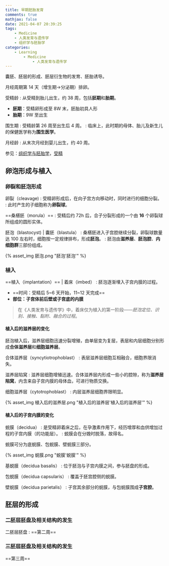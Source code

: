 ```yaml
---
title: 早期胚胎发育
comments: true
mathjax: false
date: 2021-04-07 20:39:25
tags:
    - Medicine
    - 人类发育与遗传学
    - 组织学与胚胎学
categories:
    - Learning
        - Medicine
            - 人类发育与遗传学
---
```


囊胚、胚层的形成、胚层衍生物的发育、胚胎诱导。

月经周期第 14 天（增生期→分泌期）排卵。

受精龄
: 从受精到胎儿出生，约 38 周，包括**胚期**和**胎期**。

- **胚期**：受精卵形成至 8W 末，胚胎初具人形
- **胎期**：9W 至出生

围生期
: 受精龄第 26 周至出生后 4 周。
: 临床上，此时期的母体、胎儿及新生儿的保健医学称为**围生医学**。

月经龄
: 从末次月经到婴儿出生，约 40 周。

参见：<a href="{% post_path 组织学与胚胎学 %}">组织学与胚胎学</a>，<a href="{% post_path 配子的发生与受精 %}#受精">受精</a>

<!-- more -->

## 卵泡形成与植入

### 卵裂和胚泡形成

卵裂（cleavage)
: 受精卵形成后，在向子宫方向移动时，同时进行的细胞分裂。
: 此时产生的子细胞称为**卵裂球**。

==桑椹胚（morula）==
: 受精后约 72h 后，合子分裂形成的一个由 **16** 个卵裂球所组成的圆形实体。

胚泡（blastocyst) | 囊胚（blastula）
: 桑椹胚进入子宫腔继续分裂，卵裂球数量达 100 左右时，细胞按一定规律排布，形成**胚泡**。
: 胚泡由**滋养层**、**胚泡腔**、**内细胞群**三部份组成。

{% asset_img 胚泡.png "胚泡'胚泡'" %}

### 植入

==植入（implantation）== | 着床（imbed）
: 胚泡逐渐埋入子宫内膜的过程。

- ==时间：受精后 5~6 天开始，11~12 天完成==
- **部位：子宫体前后壁或子宫底的内膜**

> 在《人类发育与遗传学》中，着床仅为植入的第一阶段——*胚泡定位、识别、接触、黏附、融合的过程*。

#### 植入后的滋养层的变化

胚泡植入后，滋养层细胞迅速分裂增殖，由单层变为复层，表层和内层细胞分别形成**合体滋养层**和**细胞滋养层**。

合体滋养层（syncytiotrophoblast）
: 表层滋养层细胞互相融合，细胞界限消失。

滋养层陷窝
: 滋养层细胞增殖迅速。合体滋养层内形成一些小的腔隙，称为**滋养层陷窝**，内含来自子宫内膜的母体血，可进行物质交换。

细胞滋养层（cytotrophoblast）
: 内层滋养层细胞界限明显。

{% asset_img 植入后的滋养层.png "植入后的滋养层'植入后的滋养层'" %}

#### 植入后的子宫内膜的变化

蜕膜（decidua）
: 是受精卵着床之后，在孕激素作用下，经历增厚和血供增加过程的子宫内膜（的功能层）。
: 蜕膜会在分娩时脱落，故得名。

蜕膜可分为底蜕膜、包蜕膜、壁蜕膜三部分。

{% asset_img 蜕膜.png "蜕膜'蜕膜'" %}

基蜕膜（decidua basalis）
: 位于胚泡与子宫内膜之间，参与胚盘的形成。

包蜕膜（decidua capsularis）
: 覆盖于胚宫腔侧的蜕膜。

壁蜕膜（decidua parietalis）
: 子宫其余部分的蜕膜，与包蜕膜围成**子宫腔**。

## 胚层的形成

### 二胚层胚盘及相关结构的发生

二胚层胚盘
: ==第二周==

### 三胚层胚盘及相关结构的发生

==第三周==



